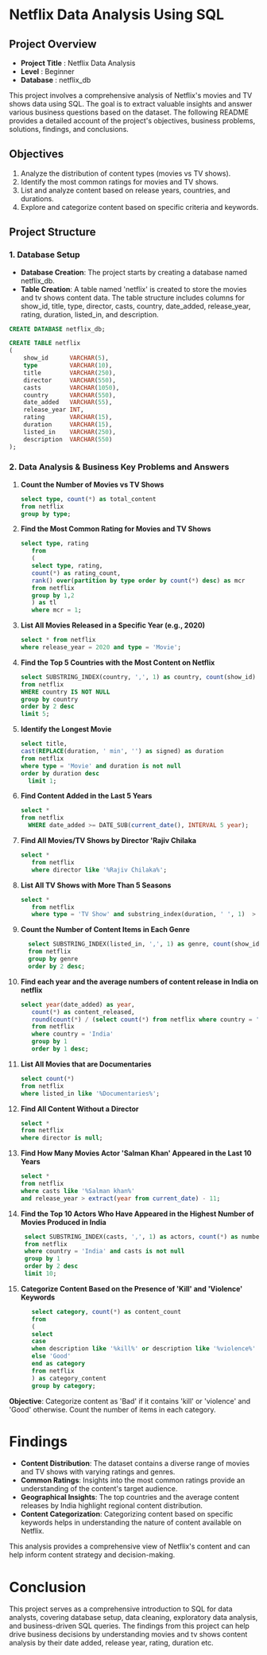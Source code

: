 # Netflix Data Analysis Using SQL

## Project Overview

- **Project Title** : Netflix Data Analysis
- **Level** : Beginner
- **Database** : netflix_db

This project involves a comprehensive analysis of Netflix's movies and TV shows data using SQL. The goal is to extract valuable insights and answer various business questions based on the dataset. The following README provides a detailed account of the project's objectives, business problems, solutions, findings, and conclusions.

## Objectives

1. Analyze the distribution of content types (movies vs TV shows).
2. Identify the most common ratings for movies and TV shows.
3. List and analyze content based on release years, countries, and durations.
4. Explore and categorize content based on specific criteria and keywords.

## Project Structure

### 1. Database Setup

- **Database Creation**: The project starts by creating a database named netflix_db.
- **Table Creation**: A table named 'netflix' is created to store the movies and tv shows content data. The table structure includes columns for show_id, title, type, director, casts, country, date_added, release_year, rating, duration, listed_in, and description.

```sql
CREATE DATABASE netflix_db;

CREATE TABLE netflix
(
    show_id      VARCHAR(5),
    type         VARCHAR(10),
    title        VARCHAR(250),
    director     VARCHAR(550),
    casts        VARCHAR(1050),
    country      VARCHAR(550),
    date_added   VARCHAR(55),
    release_year INT,
    rating       VARCHAR(15),
    duration     VARCHAR(15),
    listed_in    VARCHAR(250),
    description  VARCHAR(550)
);
```

### 2. Data Analysis & Business Key Problems and Answers

1. **Count the Number of Movies vs TV Shows**
   ```sql
   select type, count(*) as total_content
   from netflix
   group by type;
   ```

2. **Find the Most Common Rating for Movies and TV Shows**
   ```sql
   select type, rating
      from
      (
      select type, rating,
      count(*) as rating_count,
      rank() over(partition by type order by count(*) desc) as mcr
      from netflix
      group by 1,2
      ) as tl
      where mcr = 1;
   ```

3. **List All Movies Released in a Specific Year (e.g., 2020)**
   ```sql
   select * from netflix
   where release_year = 2020 and type = 'Movie';
   ```

4. **Find the Top 5 Countries with the Most Content on Netflix**
   ```sql
   select SUBSTRING_INDEX(country, ',', 1) as country, count(show_id) as total_content
   from netflix
   WHERE country IS NOT NULL
   group by country
   order by 2 desc
   limit 5;
   ```

5. **Identify the Longest Movie**
   ```sql
   select title,
   cast(REPLACE(duration, ' min', '') as signed) as duration
   from netflix
   where type = 'Movie' and duration is not null
   order by duration desc
	 limit 1;
   ```

6. **Find Content Added in the Last 5 Years**
   ```sql
   select *
   from netflix
	 WHERE date_added >= DATE_SUB(current_date(), INTERVAL 5 year);
   ```

7. **Find All Movies/TV Shows by Director 'Rajiv Chilaka**
   ```sql
   select *
      from netflix
      where director like '%Rajiv Chilaka%';
   ```

8. **List All TV Shows with More Than 5 Seasons**
   ```sql
   select *
      from netflix
      where type = 'TV Show' and substring_index(duration, ' ', 1)  > 5; 
   ```

9. **Count the Number of Content Items in Each Genre**
    ```sql
      select SUBSTRING_INDEX(listed_in, ',', 1) as genre, count(show_id) as total_content
      from netflix
      group by genre
      order by 2 desc;
   ```

10. **Find each year and the average numbers of content release in India on netflix**
    ```sql
    select year(date_added) as year,
       count(*) as content_released,
       round(count(*) / (select count(*) from netflix where country = 'India') * 100,2) as avg_content_released
       from netflix
       where country = 'India'
       group by 1
       order by 1 desc;
    ```

11. **List All Movies that are Documentaries**
    ```sql
    select count(*)
    from netflix
    where listed_in like '%Documentaries%';
    ```

12. **Find All Content Without a Director**
    ```sql
    select * 
    from netflix
    where director is null;
    ```

13. **Find How Many Movies Actor 'Salman Khan' Appeared in the Last 10 Years**
    ```sql
    select * 
    from netflix
    where casts like '%Salman khan%'
    and release_year > extract(year from current_date) - 11;
    ```

14. **Find the Top 10 Actors Who Have Appeared in the Highest Number of Movies Produced in India**
    ```sql
     select SUBSTRING_INDEX(casts, ',', 1) as actors, count(*) as number_of_movies
     from netflix
     where country = 'India' and casts is not null
     group by 1
     order by 2 desc
     limit 10;
    ```

15. **Categorize Content Based on the Presence of 'Kill' and 'Violence' Keywords**
    ```sql
       select category, count(*) as content_count
       from
       (
       select 
       case 
       when description like '%kill%' or description like '%violence%' then 'Bad'
       else 'Good'
       end as category
       from netflix
       ) as category_content
       group by category;
    ```
**Objective**: Categorize content as 'Bad' if it contains 'kill' or 'violence' and 'Good' otherwise. Count the number of items in each category.

# Findings

- **Content Distribution**: The dataset contains a diverse range of movies and TV shows with varying ratings and genres.
- **Common Ratings**: Insights into the most common ratings provide an understanding of the content's target audience.
- **Geographical Insights**: The top countries and the average content releases by India highlight regional content distribution.
- **Content Categorization**: Categorizing content based on specific keywords helps in understanding the nature of content available on Netflix.

This analysis provides a comprehensive view of Netflix's content and can help inform content strategy and decision-making.

# Conclusion

This project serves as a comprehensive introduction to SQL for data analysts, covering database setup, data cleaning, exploratory data analysis, and business-driven SQL queries. The findings from this project can help drive business decisions by understanding movies and tv shows content analysis by their date added, release year, rating, duration etc.



